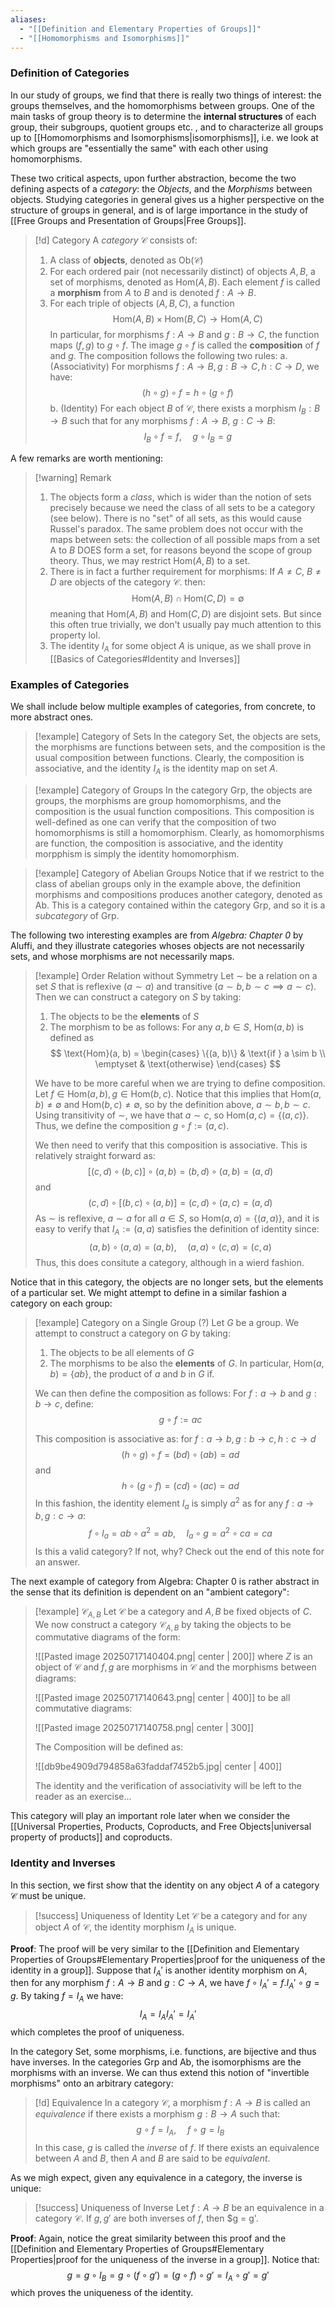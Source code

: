 ```yaml
---
aliases:
  - "[[Definition and Elementary Properties of Groups]]"
  - "[[Homomorphisms and Isomorphisms]]"
---
```

### Definition of Categories

In our study of groups, we find that there is really two things of interest: the groups themselves, and the homomorphisms between groups. One of the main tasks of group theory is to determine the **internal structures** of each group, their subgroups, quotient groups etc. , and to characterize all groups up to [[Homomorphisms and Isomorphisms|isomorphisms]], i.e. we look at which groups are "essentially the same" with each other using homomorphisms. 

These two critical aspects, upon further abstraction, become the two defining aspects of a *category*: the *Objects*, and the *Morphisms* between objects. Studying categories in general gives us a higher perspective on the structure of groups in general, and is of large importance in the study of [[Free Groups and Presentation of Groups|Free Groups]]. 

>[!d] Category
>A *category* $\mathcal{C}$ consists of: 
>1. A class of **objects**, denoted as $\text{Ob}(\mathcal{C})$
>2. For each ordered pair (not necessarily distinct) of objects $A, B$, a set of morphisms, denoted as $\text{Hom}(A, B)$. Each element $f$ is called a **morphism** from $A$ to $B$ and is denoted $f: A \to B$. 
>3. For each triple of objects $(A, B, C)$, a function
>$$
>\text{Hom}(A, B) \times  \text{Hom}(B,C) \to \text{Hom}(A, C)
>$$
>In particular, for morphisms $f : A \to B$ and $g: B \to C$, the function maps $(f, g)$ to $g \circ f$. The image $g \circ f$ is called the **composition** of $f$ and $g$. The composition follows the following two rules: 
>a. (Associativity) For morphisms $f : A \to B, g: B \to C, h: C \to D$, we have: 
>$$
>(h \circ g) \circ f = h \circ (g \circ f)
>$$
>b. (Identity) For each object $B$ of $\mathcal{C}$, there exists a morphism $I_B : B \to B$ such that for any morphisms $f: A \to B$, $g: C \to B$: 
>$$
>I_B \circ f = f,\; \; \; \; \;  g \circ I_B = g
>$$

A few remarks are worth mentioning:

>[!warning] Remark
>1. The objects form a *class*, which is wider than the notion of sets precisely because we need the class of all sets to be a category (see below). There is no "set" of all sets, as this would cause Russel's paradox. The same problem does not occur with the maps between sets: the collection of all possible maps from a set A to $B$ DOES form a set, for reasons beyond the scope of group theory. Thus, we may restrict $\text{Hom}(A, B)$ to a set. 
>2. There is in fact a further requirement for morphisms: If $A \neq C$, $B \neq D$ are objects of the category $\mathcal{C}$. then:
>	$$
>	\text{Hom}(A, B) \cap \text{Hom}(C, D) = \emptyset
>	$$
>	meaning that $\text{Hom}(A, B)$ and $\text{Hom}(C, D)$ are disjoint sets. But since this often true trivially, we don't usually pay much attention to this property lol. 
>3. The identity $I_A$ for some object $A$ is unique, as we shall prove in [[Basics of Categories#Identity and Inverses]]


### Examples of Categories

We shall include below multiple examples of categories, from concrete, to more abstract ones. 

>[!example] Category of Sets
>In the category $\text{Set}$, the objects are sets, the morphisms are functions between sets, and the composition is the usual composition between functions. Clearly, the composition is associative, and the identity $I_A$ is the identity map on set $A$. 

>[!example] Category of Groups
>In the category $\text{Grp}$, the objects are groups, the morphisms are group homomorphisms, and the composition is the usual function compositions. This composition is well-defined as one can verify that the composition of two homomorphisms is still a homomorphism. Clearly, as homomorphisms are function, the composition is associative, and the identity morpphism is simply the identity homomorphism. 

>[!example] Category of Abelian Groups
>Notice that if we restrict to the class of abelian groups only in the example above, the definition morphisms and compositions produces another category, denoted as $\text{Ab}$. This is a category contained within the category $\text{Grp}$, and so it is a *subcategory* of $\text{Grp}$. 

The following two interesting examples are from *Algebra: Chapter 0* by Aluffi, and they illustrate categories whoses objects are not necessarily sets, and whose morphisms are not necessarily maps. 

>[!example] Order Relation without Symmetry
>Let $\sim$ be a relation on a set $S$ that is reflexive ($a \sim a$) and transitive ($a \sim b, b \sim c \implies a \sim c$). Then we can construct a category on $S$ by taking:
>1. The objects to be the **elements** of $S$
>2. The morphism to be as follows: For any $a, b \in S$, $\text{Hom}(a, b)$ is defined as
>$$
>\text{Hom}(a, b) = \begin{cases}
>\{(a, b)\} & \text{if } a \sim b \\
>\emptyset & \text{otherwise}
>\end{cases}
>$$
>
>We have to be more careful when we are trying to define composition. Let $f \in \text{Hom}(a, b), g \in \text{Hom}(b, c)$. Notice that this implies that $\text{Hom}(a, b)\neq \emptyset$ and $\text{Hom}(b, c) \neq \emptyset$, so by the definition above, $a \sim b, b \sim c$. Using transitivity of $\sim$, we have that $a \sim c$, so $\text{Hom}(a, c) = \{(a, c)\}$. Thus, we define the composition $g \circ f := (a, c)$. 
>
>We then need to verify that this composition is associative. This is relatively straight forward as: 
>$$
>[(c, d) \circ (b, c)] \circ (a, b) = (b, d) \circ (a, b) = (a, d)
>$$
>and
>$$
>(c, d) \circ [(b, c) \circ (a, b)] = (c, d) \circ (a, c) = (a, d)
>$$
>As $\sim$ is reflexive, $a \sim a$ for all $a \in S$, so $\text{Hom}(a, a) = \{(a, a)\}$, and it is easy to verify that $I_A := (a, a)$ satisfies the definition of identity since: 
>$$
>(a, b) \circ (a, a) = (a, b), \; \; \; \; \; (a, a) \circ (c, a) = (c, a)
>$$
>Thus, this does consitute a category, although in a wierd fashion. 

Notice that in this category, the objects are no longer sets, but the elements of a particular set. We might attempt to define in a similar fashion a category on each group: 

>[!example] Category on a Single Group (?)
>Let $G$ be a group. We attempt to construct a category on $G$ by taking: 
>1. The objects to be all elements of $G$
>2. The morphisms to be also the **elements** of $G$. In particular, $\text{Hom}(a, b) = \{ab\}$, the product of $a$ and $b$ in $G$ if. 
>
>We can then define the composition as follows: For $f: a \to b$ and $g : b \to c$, define: 
>$$
>g \circ f := ac
>$$
>
>This composition is associative as: for $f : a \to b, g: b \to c, h : c \to d$
>$$
>(h \circ g) \circ f = (bd) \circ (ab) = ad
>$$
>and
>$$
>h \circ (g \circ f) = (cd) \circ (ac) = ad
>$$
>In this fashion, the identity element $I_a$ is simply $a^2$ as for any $f: a \to b, g : c \to a$:
>$$
>f \circ I_a = ab \circ a^2 = ab, \; \; \; \; \; I_a \circ g = a^2 \circ ca = ca
>$$
>Is this a valid category? If not, why? Check out the end of this note for an answer. 

The next example of category from Algebra: Chapter 0 is rather abstract in the sense that its definition is dependent on an "ambient category": 

>[!example] $\mathcal{C}_{A, B}$
>Let $\mathcal{C}$ be a category and $A, B$ be fixed objects of $C$. We now construct a category $\mathcal{C}_{A, B}$ by taking the objects to be commutative diagrams of the form: 
>   
>![[Pasted image 20250717140404.png| center | 200]]
>where $Z$ is an object of $\mathcal{C}$ and $f, g$ are morphisms in $\mathcal{C}$ and the morphisms between diagrams: 
>
>![[Pasted image 20250717140643.png| center | 400]]
>to be all commutative diagrams: 
>
>![[Pasted image 20250717140758.png| center | 300]]
>
>The Composition will be defined as:
>
>![[db9be4909d794858a63faddaf7452b5.jpg| center | 400]] 
>
>The identity and the verification of associativity will be left to the reader as an exercise...

This category will play an important role later when we consider the [[Universal Properties, Products, Coproducts, and Free Objects|universal property of products]]
and coproducts. 

### Identity and Inverses

In this section, we first show that the identity on any object $A$ of a category $\mathcal{C}$ must be unique. 

>[!success] Uniqueness of Identity
>Let $\mathcal{C}$ be a category and for any object $A$ of $\mathcal{C}$, the identity morphism $I_A$ is unique. 

**Proof**: The proof will be very similar to the [[Definition and Elementary Properties of Groups#Elementary Properties|proof for the uniqueness of the identity in a group]]. Suppose that $I_A'$ is another identity morphism on $A$, then for any morphism $f: A \to B$ and $g: C \to A$, we have $f \circ I_A' = f. I_A' \circ g = g$. By taking $f = I_A$ we have: 
$$
I_A = I_AI_A' = I_A'
$$
which completes the proof of uniqueness. 

In the category $\text{Set}$, some morphisms, i.e. functions, are bijective and thus have inverses. In the categories $\text{Grp}$ and $\text{Ab}$, the isomorphisms are the morphisms with an inverse. We can thus extend this notion of "invertible morphisms" onto an arbitrary category: 

>[!d] Equivalence
>In a category $\mathcal{C}$, a morphism $f: A \to B$ is called an *equivalence* if there exists a morphism $g : B \to A$ such that:
>$$
>g \circ f = I_A, \; \; \; \; \; f \circ g = I_B
>$$
>In this case, $g$ is called the *inverse* of $f$. If there exists an equivalence between $A$ and $B$, then $A$ and $B$ are said to be *equivalent*. 

As we migh expect, given any equivalence in a category, the inverse is unique: 

>[!success] Uniqueness of Inverse
>Let $f: A \to B$ be an equivalence in a category $\mathcal{C}$. If $g, g'$ are both inverses of $f$, then $g = g'. 

**Proof**: Again, notice the great similarity between this proof and the  [[Definition and Elementary Properties of Groups#Elementary Properties|proof for the uniqueness of the inverse in a group]]. Notice that: 
$$
g = g \circ I_B = g \circ (f \circ g') = (g \circ f) \circ g' = I_A \circ g' = g'
$$
which proves the uniqueness of the identity. 


